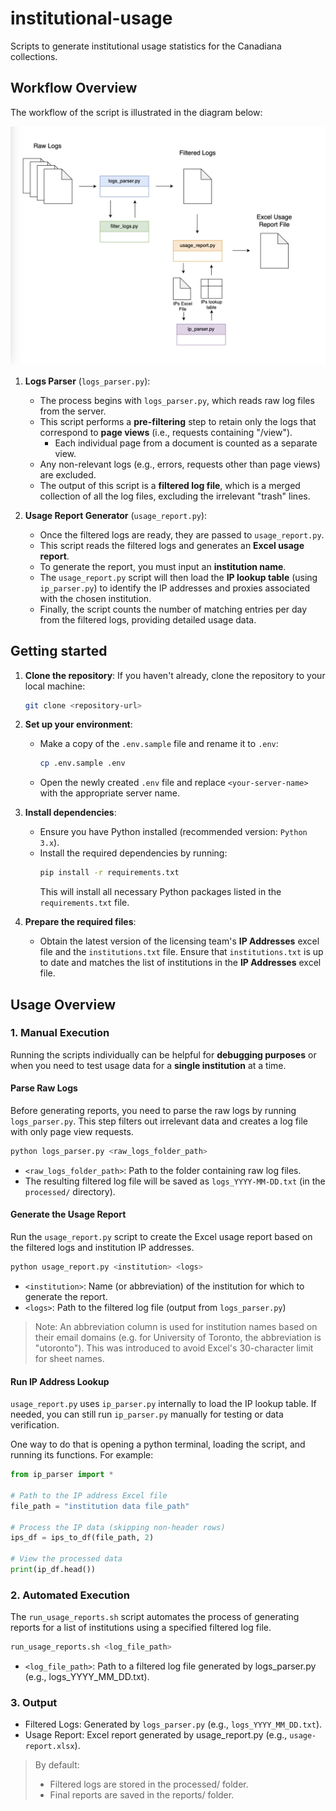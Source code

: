 # institutional-usage
Scripts to generate institutional usage statistics for the Canadiana collections. 

## Workflow Overview
The workflow of the script is illustrated in the diagram below:

![Scripts Workflow Diagram](report_scripts_diagram.png)

1. **Logs Parser** (`logs_parser.py`):
   - The process begins with `logs_parser.py`, which reads raw log files from the server.
   - This script performs a **pre-filtering** step to retain only the logs that correspond to **page views** (i.e., requests containing "/view").
     - Each individual page from a document is counted as a separate view.
   - Any non-relevant logs (e.g., errors, requests other than page views) are excluded.
   - The output of this script is a **filtered log file**, which is a merged collection of all the log files, excluding the irrelevant "trash" lines.

2. **Usage Report Generator** (`usage_report.py`):
   - Once the filtered logs are ready, they are passed to `usage_report.py`.
   - This script reads the filtered logs and generates an **Excel usage report**.
   - To generate the report, you must input an **institution name**.
   - The `usage_report.py` script will then load the **IP lookup table** (using `ip_parser.py`) to identify the IP addresses and proxies associated with the chosen institution.
   - Finally, the script counts the number of matching entries per day from the filtered logs, providing detailed usage data.

## Getting started

1. **Clone the repository**:
   If you haven't already, clone the repository to your local machine:
   ```bash
   git clone <repository-url>
   ```

2. **Set up your environment**:
   - Make a copy of the `.env.sample` file and rename it to `.env`:
     ```bash
     cp .env.sample .env
     ```
   - Open the newly created `.env` file and replace `<your-server-name>` with the appropriate server name.

3. **Install dependencies**:
   - Ensure you have Python installed (recommended version: `Python 3.x`).
   - Install the required dependencies by running:
     ```bash
     pip install -r requirements.txt
     ```
     This will install all necessary Python packages listed in the `requirements.txt` file.

4. **Prepare the required files**:
   - Obtain the latest version of the licensing team's **IP Addresses** excel file and the `institutions.txt` file. Ensure that `institutions.txt` is up to date and matches the list of institutions in the **IP Addresses** excel file.

## Usage Overview

### 1. Manual Execution

Running the scripts individually can be helpful for **debugging purposes** or when you need to test usage data for a **single institution** at a time.

#### Parse Raw Logs

Before generating reports, you need to parse the raw logs by running `logs_parser.py`. This step filters out irrelevant data and creates a log file with only page view requests.

```bash
python logs_parser.py <raw_logs_folder_path>
```
* `<raw_logs_folder_path>`: Path to the folder containing raw log files.
* The resulting filtered log file will be saved as `logs_YYYY-MM-DD.txt` (in the `processed/` directory).
  
#### Generate the Usage Report

Run the `usage_report.py` script to create the Excel usage report based on the filtered logs and 
institution IP addresses.

```bash
python usage_report.py <institution> <logs>
```

* `<institution>`: Name (or abbreviation) of the institution for which to generate the report.
* `<logs>`: Path to the filtered log file (output from `logs_parser.py`)
  
> Note: An abbreviation column is used for institution names based on their email domains (e.g. for University of Toronto, the abbreviation is "utoronto"). This was introduced to avoid Excel's 30-character limit for sheet names.

#### Run IP Address Lookup

`usage_report.py` uses `ip_parser.py` internally to load the IP lookup table. If needed, you can still run `ip_parser.py` manually for testing or data verification.

One way to do that is opening a python terminal, loading the script, and running its functions. For example: 

```python 
from ip_parser import *

# Path to the IP address Excel file
file_path = "institution data file_path"

# Process the IP data (skipping non-header rows)
ips_df = ips_to_df(file_path, 2)

# View the processed data
print(ip_df.head())
```

### 2. Automated Execution
The `run_usage_reports.sh` script automates  the process of generating reports for a list of institutions using a specified filtered log file.

```bash
run_usage_reports.sh <log_file_path>
```
* `<log_file_path>`: Path to a filtered log file generated by logs_parser.py (e.g., logs_YYYY_MM_DD.txt).


### 3. Output
* Filtered Logs: Generated by `logs_parser.py` (e.g., `logs_YYYY_MM_DD.txt`).
* Usage Report: Excel report generated by usage_report.py (e.g., `usage-report.xlsx`).
> By default: 
> * Filtered logs are stored in the processed/ folder.
> * Final reports are saved in the reports/ folder.
